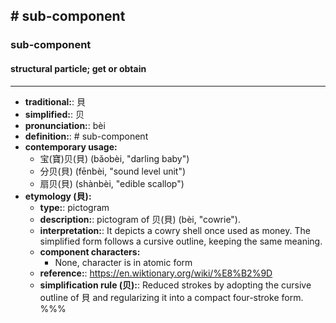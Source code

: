 ## # sub-component
### sub-component
#### structural particle; get or obtain
---
- **traditional:**: 貝
- **simplified:**: 贝
- **pronunciation:**: bèi
- **definition:**: # sub-component
- **contemporary usage:**
  - 宝(寶)贝(貝) (bǎobèi, "darling baby")
  - 分贝(貝) (fēnbèi, "sound level unit")
  - 扇贝(貝) (shànbèi, "edible scallop")
- **etymology (貝):**
  - **type:**: pictogram
  - **description:**: pictogram of 贝(貝) (bèi, "cowrie").
  - **interpretation:**: It depicts a cowry shell once used as money. The simplified form follows a cursive outline, keeping the same meaning.
  - **component characters:**
    - None, character is in atomic form
  - **reference:**: https://en.wiktionary.org/wiki/%E8%B2%9D
  - **simplification rule (贝):**: Reduced strokes by adopting the cursive outline of 貝 and regularizing it into a compact four-stroke form.
%%%
